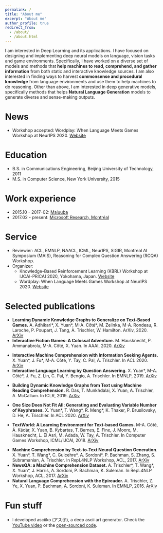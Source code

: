 ```yaml
---
permalink: /
title: "About me"
excerpt: "About me"
author_profile: true
redirect_from: 
  - /about/
  - /about.html
---
```

I am interested in Deep Learning and its applications. I have focused on designing and implementing deep neural models on language, vision tasks and game environments. Specifically, I have worked on a diverse set of models and methods that **help machines to read, comprehend, and gather information** from both static and interactive knowledge sources. I am also interested in finding ways to harvest **commonsense and procedural knowledge** from language environments and use them to help machines to do reasoning. Other than above, I am interested in deep generative models, specifically methods that helps **Natural Language Generation** models to generate diverse and sense-making outputs.

News
======
* Workshop accepted: Wordplay: When Language Meets Games Workshop at NeurIPS 2020. [Website](https://wordplay-workshop.github.io/)

Education
======
* B.S. in Communications Engineering, Beijing University of Technology, 2011
* M.S. in Computer Science, New York University, 2015

Work experience
======
* 2015.10 - 2017-02: [Maluuba](https://en.wikipedia.org/wiki/Maluuba)
* 2017.02 - present: [Microsoft Research, Montréal](https://www.microsoft.com/en-us/research/lab/microsoft-research-montreal/)

Service
======
* Reviewier: ACL, EMNLP, NAACL, ICML, NeurIPS, SIGIR, Montreal AI Symposium (MAIS), Reasoning for Complex Question Answering (RCQA) Workshop.
* Organizer: 
  * Knowledge-Based Reinforcement Learning (KBRL) Workshop at IJCAI-PRICAI 2020, Yokohama, Japan. [Website](https://kbrl.github.io/)
  * Wordplay: When Language Meets Games Workshop at NeurIPS 2020. [Website](https://wordplay-workshop.github.io/)

Selected publications
======
* **Learning Dynamic Knowledge Graphs to Generalize on Text-Based Games.** A. Adhikari\*, X. Yuan\*, M-A. Côté\*, M. Zelinka, M-A. Rondeau, R. Laroche, P. Poupart, J. Tang, A. Trischler, W. Hamilton. ArXiv, 2020. [ArXiv](https://arxiv.org/abs/2002.09127/)
* **Interactive Fiction Games: A Colossal Adventure.** M. Hausknecht, P. Ammanabrolu, M-A. Côté, X. Yuan. In AAAI, 2020. [ArXiv](https://arxiv.org/abs/1909.05398)
<!-- * Building Dynamic Knowledge Graphs from Text-based Games. M. Zelinka*, X. Yuan*, M-A. Côté*, R. Laroche, A. Trischler. In Graph Representation Learning Workshop, NeurIPS, 2019. -->
* **Interactive Machine Comprehension with Information Seeking Agents.** X. Yuan\*, J. Fu\*, M-A. Côté, Y. Tay, C. Pal, A. Trischler. In ACL 2020. [ArXiv](https://arxiv.org/abs/1908.10449)
* **Interactive Language Learning by Question Answering.** X. Yuan\*, M-A. Côté\*, J. Fu, Z. Lin, C. Pal, Y. Bengio, A. Trischler. In EMNLP, 2019. [ArXiv](https://arxiv.org/abs/1908.10909)
<!-- * Does Order Matter? An Empirical Study on Generating Multiple Keyphrases as a Sequence. R. Meng, XIngdi Yuan, T. Wang, Peter Brusilovsky, A. Trischler, Daqing He. ArXiv, 2019. -->
<!-- * Simple and Effective Curriculum Pointer-Generator Networks for Reading Comprehension over Long Narratives. Y. Tay, Shuohang Wang, Luu Anh Tuan, J. Fu, Minh C Phan, X. Yuan, Jinfeng Rao, Siu Cheung Hui, Aston Zhang. In ACL, 2019. -->
* **Building Dynamic Knowledge Graphs from Text using Machine Reading Comprehension.** R. Das, T. Munkhdalai, X. Yuan, A. Trischler, A. McCallum. In ICLR, 2019. [ArXiv](https://arxiv.org/abs/1810.05682)
<!-- * Towards Solving Text-based Games by Producing Adaptive Action Spaces. Ruo Yu Tao, M-A. Côté, X. Yuan, Layla El Asri. In Wordplay: Reinforcement and Language Learning in Text-based Games Workshop, NeurIPS, 2018. -->
* **One Size Does Not Fit All: Generating and Evaluating Variable Number of Keyphrases.** X. Yuan\*, T. Wang\*, R. Meng\*, K. Thaker, P. Brusilovsky, D. He, A. Trischler. In ACL 2020. [ArXiv](https://arxiv.org/abs/1810.05241)
<!-- * Counting to Explore and Generalize in Text-based Games. X. Yuan*, M-A. Côté*, A. Sordoni, R. Laroche, Remi Tachet des Combes, M. Hausknecht, A. Trischler. In European Workshop on Reinforcement Learning (EWRL), 2018. -->
* **TextWorld: A Learning Environment for Text-based Games.** M-A. Côté, Á. Kádár, X. Yuan, B. Kybartas, T. Barnes, E. Fine, J. Moore, M. Hausknecht, L. El Asri, M. Adada, W. Tay, A. Trischler. In Computer Games Workshop, ICML/IJCAI, 2018. [ArXiv](https://arxiv.org/abs/1806.11532)
<!-- * Rapid Adaptation with Conditionally Shifted Neurons. T. Munkhdalai, X. Yuan, Soroush Mehri, A. Trischler. In ICML, 2018. -->
<!-- * Neural Models for Key Phrase Detection and Question Generation. Sandeep Subramanian, T. Wang, X. Yuan, S. Zhang, A. Trischler, Y. Bengio. In Workshop on Machine Reading for Question Answering, ACL, 2018. -->
<!-- * A Joint Model for Question Answering and Question Generation. T. Wang*, X. Yuan*, A. Trischler. In Workshop on Learning to Generate Natural Language, ICML, 2017. -->
* **Machine Comprehension by Text-to-Text Neural Question Generation.** X. Yuan\*, T. Wang\*, C. Gulcehre\*, A. Sordoni\*, P. Bachman, S. Zhang, S. Subramanian, A. Trischler. In RepL4NLP Workshop, ACL, 2017. [ArXiv](https://arxiv.org/abs/1705.02012)
* **NewsQA: a Machine Comprehension Dataset.** A. Trischler\*, T. Wang\*, X. Yuan\*, J. Harris, A. Sordoni, P. Bachman, K. Suleman. In RepL4NLP Workshop, ACL, 2017. [ArXiv](https://arxiv.org/abs/1611.09830)
* **Natural Language Comprehension with the Epireader.** A. Trischler, Z. Ye, X. Yuan, P. Bachman, A. Sordoni, K. Suleman. In EMNLP, 2016. [ArXiv](https://arxiv.org/abs/1606.02270)
<!-- * A Parallel- Hierarchical Model for Machine Comprehension on Sparse Data. A. Trischler*, Zheng Ye*, X. Yuan, Jing He, Philip Bachman, and Kaheer Suleman. In ACL, 2016. -->

Fun stuff
=====
* I developed asciiko (アス子), a deep ascii art generator. Check the [YouTube video](https://www.youtube.com/watch?v=_pJyuo-ivR4) or the [open-sourced code](https://github.com/xingdi-eric-yuan/asciiko).